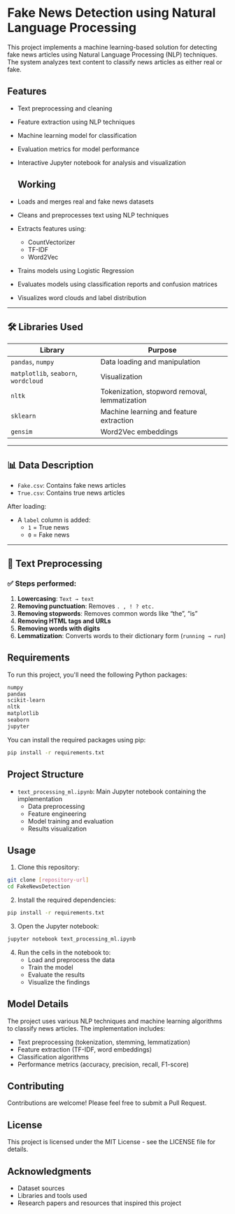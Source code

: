 # Fake News Detection using Natural Language Processing

This project implements a machine learning-based solution for detecting fake news articles using Natural Language Processing (NLP) techniques. The system analyzes text content to classify news articles as either real or fake.

## Features

- Text preprocessing and cleaning
- Feature extraction using NLP techniques
- Machine learning model for classification
- Evaluation metrics for model performance
- Interactive Jupyter notebook for analysis and visualization

  ## Working

- Loads and merges real and fake news datasets
- Cleans and preprocesses text using NLP techniques
- Extracts features using:
  - CountVectorizer
  - TF-IDF
  - Word2Vec
- Trains models using Logistic Regression
- Evaluates models using classification reports and confusion matrices
- Visualizes word clouds and label distribution

---

## 🛠️ Libraries Used

| Library | Purpose |
|--------|---------|
| `pandas`, `numpy` | Data loading and manipulation |
| `matplotlib`, `seaborn`, `wordcloud` | Visualization |
| `nltk` | Tokenization, stopword removal, lemmatization |
| `sklearn` | Machine learning and feature extraction |
| `gensim` | Word2Vec embeddings |

---

## 📊 Data Description

- `Fake.csv`: Contains fake news articles
- `True.csv`: Contains true news articles

After loading:
- A `label` column is added:
  - `1` = True news
  - `0` = Fake news

---

## 🧹 Text Preprocessing

### ✅ Steps performed:

1. **Lowercasing**: `Text → text`
2. **Removing punctuation**: Removes `. , ! ? etc.`
3. **Removing stopwords**: Removes common words like “the”, “is”
4. **Removing HTML tags and URLs**
5. **Removing words with digits**
6. **Lemmatization**: Converts words to their dictionary form (`running → run`)

## Requirements

To run this project, you'll need the following Python packages:

```bash
numpy
pandas
scikit-learn
nltk
matplotlib
seaborn
jupyter
```

You can install the required packages using pip:

```bash
pip install -r requirements.txt
```

## Project Structure

- `text_processing_ml.ipynb`: Main Jupyter notebook containing the implementation
  - Data preprocessing
  - Feature engineering
  - Model training and evaluation
  - Results visualization

## Usage

1. Clone this repository:
```bash
git clone [repository-url]
cd FakeNewsDetection
```

2. Install the required dependencies:
```bash
pip install -r requirements.txt
```

3. Open the Jupyter notebook:
```bash
jupyter notebook text_processing_ml.ipynb
```

4. Run the cells in the notebook to:
   - Load and preprocess the data
   - Train the model
   - Evaluate the results
   - Visualize the findings

## Model Details

The project uses various NLP techniques and machine learning algorithms to classify news articles. The implementation includes:

- Text preprocessing (tokenization, stemming, lemmatization)
- Feature extraction (TF-IDF, word embeddings)
- Classification algorithms
- Performance metrics (accuracy, precision, recall, F1-score)

## Contributing

Contributions are welcome! Please feel free to submit a Pull Request.

## License

This project is licensed under the MIT License - see the LICENSE file for details.

## Acknowledgments

- Dataset sources
- Libraries and tools used
- Research papers and resources that inspired this project 
